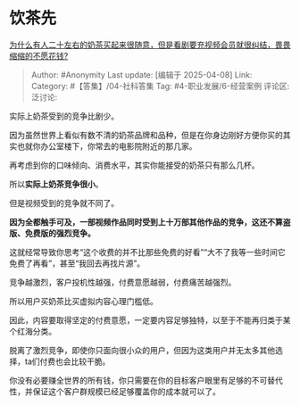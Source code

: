 # 饮茶先
[为什么有人二十左右的奶茶买起来很随意，但是看剧要充视频会员就很纠结，畏畏缩缩的不愿花钱?](https://www.zhihu.com/question/469288282/answer/1892886889041729532)

> Author: #Anonymity
> Last update: [编辑于 2025-04-08]
> Link:
> Category: #【答集】/04-社科答集 
> Tag: #4-职业发展/6-经营案例 
> 评论区:
> 泛讨论:

实际上奶茶受到的竞争比剧少。

因为虽然世界上看似有数不清的奶茶品牌和品种，但是在你身边刚好方便你买的其实也就你办公室楼下，你常去的电影院附近的那几家。

再考虑到你的口味倾向、消费水平，其实你能接受的奶茶只有那么几杯。

所以**实际上奶茶竞争很小**。

  

但是视频受到的竞争就不同了。

**因为全都触手可及，一部视频作品同时受到上十万部其他作品的竞争，这还不算盗版、免费版的强烈竞争。**

这就经常导致你思考“这个收费的并不比那些免费的好看”“大不了我等一些时间它免费了再看”，甚至“我回去再找片源”。

竞争越激烈，客户投机性越强，付费意愿越弱，付费痛苦越强烈。

所以用户买奶茶比买虚拟内容心理门槛低。

  

因此，内容要取得坚定的付费意愿，一定要内容足够独特，以至于不能再归类于某个红海分类。

脱离了激烈竞争，即使你只面向很小众的用户，但因为这类用户并无太多其他选择，ta们付费也会比较干脆。

你没有必要赚全世界的所有钱，你只需要在你的目标客户眼里有足够的不可替代性，并保证这个客户群规模已经足够覆盖你的成本就可以了。
